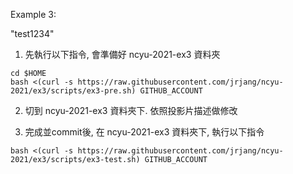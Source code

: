 Example 3:

"test1234"

1. 先執行以下指令, 會準備好 ncyu-2021-ex3 資料夾

```
cd $HOME
bash <(curl -s https://raw.githubusercontent.com/jrjang/ncyu-2021/ex3/scripts/ex3-pre.sh) GITHUB_ACCOUNT
```

2. 切到 ncyu-2021-ex3 資料夾下. 依照投影片描述做修改

3. 完成並commit後, 在 ncyu-2021-ex3 資料夾下, 執行以下指令

```
bash <(curl -s https://raw.githubusercontent.com/jrjang/ncyu-2021/ex3/scripts/ex3-test.sh) GITHUB_ACCOUNT
```
